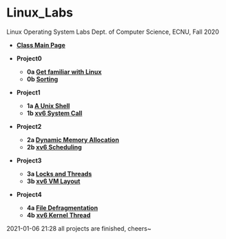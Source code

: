 # Linux_Labs
Linux Operating System Labs Dept. of Computer Science, ECNU, Fall 2020

+ **[Class Main Page](http://ybwu.org/ecnu-oslabs/index.html)**

+ **Project0**
  + **0a [Get familiar with Linux](http://ybwu.org/ecnu-oslabs/projects/linux_warmup/docs/linux_warmup.html)**  
  + **0b [Sorting](http://ybwu.org/ecnu-oslabs/projects/sorting/docs/sort.html)**  

+ **Project1**  
  + **1a [A Unix Shell](http://ybwu.org/ecnu-oslabs/projects/myshell/docs/shell.html)**  
  + **1b [xv6 System Call](http://ybwu.org/ecnu-oslabs/projects/xv6/system_call/docs/xv6_intro.html)**  

+ **Project2**
  + **2a [Dynamic Memory Allocation](http://ybwu.org/ecnu-oslabs/projects/malloc/docs/malloc.html)**  
  + **2b [xv6 Scheduling](http://ybwu.org/ecnu-oslabs/projects/xv6/scheduling/docs/xv6_mlfq.html)** 
 
+ **Project3**
  + **3a [Locks and Threads](http://ybwu.org/ecnu-oslabs/projects/lock_thread/docs/thread.html)**  
  + **3b [xv6 VM Layout](http://ybwu.org/ecnu-oslabs/projects/xv6/vmlayout/docs/xv6_vmlayout.html)**  

+ **Project4**
  + **4a [File Defragmentation](http://ybwu.org/ecnu-oslabs/projects/defragmentation/docs/defragmentation.html)**  
  + **4b [xv6 Kernel Thread](http://ybwu.org/ecnu-oslabs/projects/xv6/thread/docs/xv6_thread.html)**  

2021-01-06 21:28 all projects are finished, cheers~
